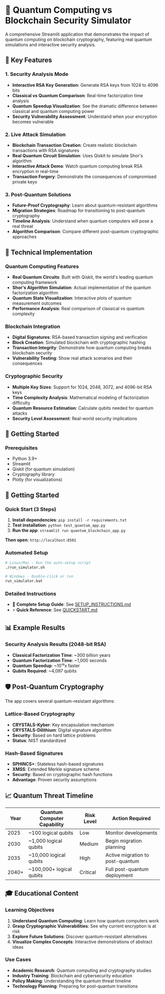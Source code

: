 # 🚀 Quantum Computing vs Blockchain Security Simulator

A comprehensive Streamlit application that demonstrates the impact of quantum computing on blockchain cryptography, featuring real quantum simulations and interactive security analysis.

## 🎯 Key Features

### 1. **Security Analysis Mode**
- **Interactive RSA Key Generation**: Generate RSA keys from 1024 to 4096 bits
- **Classical vs Quantum Comparison**: Real-time factorization time analysis
- **Quantum Speedup Visualization**: See the dramatic difference between classical and quantum computing power
- **Security Vulnerability Assessment**: Understand when your encryption becomes vulnerable

### 2. **Live Attack Simulation**
- **Blockchain Transaction Creation**: Create realistic blockchain transactions with RSA signatures
- **Real Quantum Circuit Simulation**: Uses Qiskit to simulate Shor's algorithm
- **Interactive Attack Demo**: Watch quantum computing break RSA encryption in real-time
- **Transaction Forgery**: Demonstrate the consequences of compromised private keys

### 3. **Post-Quantum Solutions**
- **Future-Proof Cryptography**: Learn about quantum-resistant algorithms
- **Migration Strategies**: Roadmap for transitioning to post-quantum cryptography
- **Timeline Analysis**: Understand when quantum computers will pose a real threat
- **Algorithm Comparison**: Compare different post-quantum cryptographic approaches

## 🔬 Technical Implementation

### Quantum Computing Features
- **Real Quantum Circuits**: Built with Qiskit, the world's leading quantum computing framework
- **Shor's Algorithm Simulation**: Actual implementation of the quantum factorization algorithm
- **Quantum State Visualization**: Interactive plots of quantum measurement outcomes
- **Performance Analysis**: Real comparison of classical vs quantum complexity

### Blockchain Integration
- **Digital Signatures**: RSA-based transaction signing and verification
- **Block Creation**: Simulated blockchain with cryptographic hashing
- **Transaction Integrity**: Demonstrate how quantum computing breaks blockchain security
- **Vulnerability Testing**: Show real attack scenarios and their consequences

### Cryptographic Security
- **Multiple Key Sizes**: Support for 1024, 2048, 3072, and 4096-bit RSA keys
- **Time Complexity Analysis**: Mathematical modeling of factorization difficulty
- **Quantum Resource Estimation**: Calculate qubits needed for quantum attacks
- **Security Level Assessment**: Real-world security implications

## 🚀 Getting Started

### Prerequisites
- Python 3.9+
- Streamlit
- Qiskit (for quantum simulation)
- Cryptography library
- Plotly (for visualizations)

## 🚀 Getting Started

### **Quick Start (3 Steps)**
1. **Install dependencies**: `pip install -r requirements.txt`
2. **Test installation**: `python test_quantum_app.py`  
3. **Run the app**: `streamlit run quantum_blockchain_app.py`

**Then open**: `http://localhost:8501`

### **Automated Setup**
```bash
# Linux/Mac - Run the auto-setup script
./run_simulator.sh

# Windows - Double-click or run
run_simulator.bat
```

### **Detailed Instructions**
- 📖 **Complete Setup Guide**: See [SETUP_INSTRUCTIONS.md](SETUP_INSTRUCTIONS.md)
- ⚡ **Quick Reference**: See [QUICKSTART.md](QUICKSTART.md)

## 📊 Example Results

### Security Analysis Results (2048-bit RSA)
- **Classical Factorization Time**: ~300 billion years
- **Quantum Factorization Time**: ~1,000 seconds
- **Quantum Speedup**: ~10¹⁵x faster
- **Qubits Required**: ~4,097 qubits

## 🛡️ Post-Quantum Cryptography

The app covers several quantum-resistant algorithms:

### Lattice-Based Cryptography
- **CRYSTALS-Kyber**: Key encapsulation mechanism
- **CRYSTALS-Dilithium**: Digital signature algorithm
- **Security**: Based on hard lattice problems
- **Status**: NIST standardized

### Hash-Based Signatures
- **SPHINCS+**: Stateless hash-based signatures
- **XMSS**: Extended Merkle signature scheme
- **Security**: Based on cryptographic hash functions
- **Advantage**: Proven security assumptions

## 📈 Quantum Threat Timeline

| Year | Quantum Computer Capability | Risk Level | Action Required |
|------|---------------------------|------------|-----------------|
| 2025 | ~100 logical qubits | Low | Monitor developments |
| 2030 | ~1,000 logical qubits | Medium | Begin migration planning |
| 2035 | ~10,000 logical qubits | High | Active migration to post-quantum |
| 2040+ | ~100,000+ logical qubits | Critical | Full post-quantum deployment |

## 🎓 Educational Content

### Learning Objectives
1. **Understand Quantum Computing**: Learn how quantum computers work
2. **Grasp Cryptographic Vulnerabilities**: See why current encryption is at risk
3. **Explore Future Solutions**: Discover quantum-resistant alternatives
4. **Visualize Complex Concepts**: Interactive demonstrations of abstract ideas

### Use Cases
- **Academic Research**: Quantum computing and cryptography studies
- **Industry Training**: Blockchain and cybersecurity education
- **Policy Making**: Understanding the quantum threat timeline
- **Technology Planning**: Preparing for post-quantum transitions